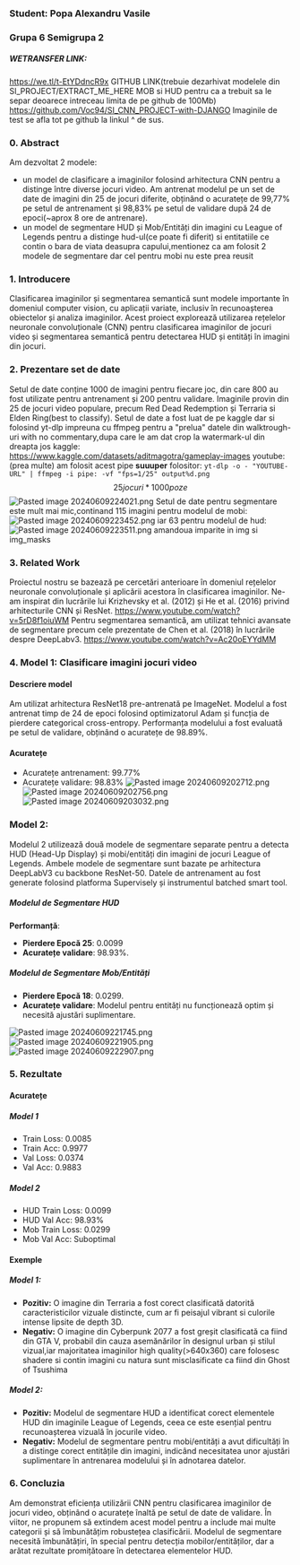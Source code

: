 ### Student: Popa Alexandru Vasile
### Grupa 6 Semigrupa 2

##### WETRANSFER LINK:
https://we.tl/t-EtYDdncR9x
GITHUB LINK(trebuie dezarhivat modelele din SI_PROJECT/EXTRACT_ME_HERE MOB si HUD pentru ca a trebuit sa le separ deoarece intreceau limita de pe github de 100Mb)
https://github.com/Voc94/SI_CNN_PROJECT-with-DJANGO
Imaginile de test se afla tot pe github la linkul ^ de sus.
### 0. Abstract

Am dezvoltat 2 modele:
- un model de clasificare a imaginilor folosind arhitectura CNN pentru a distinge între diverse jocuri video. Am antrenat modelul pe un set de date de imagini din 25 de jocuri diferite, obținând o acuratețe de 99,77% pe setul de antrenament și 98,83% pe setul de validare după 24 de epoci(~aprox 8 ore de antrenare).
- un model de segmentare HUD și Mob/Entități din imagini cu League of Legends pentru a distinge hud-ul(ce poate fi diferit) si entitatiile ce contin o bara de viata deasupra capului,mentionez ca am folosit 2 modele de segmentare dar cel pentru mobi nu este prea reusit 
### 1. Introducere

Clasificarea imaginilor și segmentarea semantică sunt modele importante în domeniul computer vision, cu aplicații variate, inclusiv în recunoașterea obiectelor și analiza imaginilor. Acest proiect explorează utilizarea rețelelor neuronale convoluționale (CNN) pentru clasificarea imaginilor de jocuri video și segmentarea semantică pentru detectarea HUD și entități în imagini din jocuri.

### 2. Prezentare set de date

Setul de date conține 1000 de imagini pentru fiecare joc, din care 800 au fost utilizate pentru antrenament și 200 pentru validare. Imaginile provin din 25 de jocuri video populare, precum Red Dead Redemption și Terraria si Elden Ring(best to classify).
Setul de date a fost luat de pe kaggle dar si folosind yt-dlp impreuna cu ffmpeg pentru a "prelua" datele din walktrough-uri with no commentary,dupa care le am dat crop la watermark-ul din dreapta jos
kaggle: https://www.kaggle.com/datasets/aditmagotra/gameplay-images
youtube: (prea multe)
am folosit acest pipe **suuuper** folositor:
`yt-dlp -o - "YOUTUBE-URL" | ffmpeg -i pipe: -vf "fps=1/25" output%d.png`
$$25 jocuri*1000 poze$$
![Pasted image 20240609224021.png](https://github.com/Voc94/SI_CNN_PROJECT-with-DJANGO/blob/main/Pasted%20image%2020240609224021.png)
Setul de date pentru segmentare este mult mai mic,continand 115 imagini pentru modelul de mobi:
![Pasted image 20240609223452.png](https://github.com/Voc94/SI_CNN_PROJECT-with-DJANGO/blob/main/Pasted%20image%2020240609223452.png)
iar 63 pentru modelul de hud:
![Pasted image 20240609223511.png](https://github.com/Voc94/SI_CNN_PROJECT-with-DJANGO/blob/main/Pasted%20image%2020240609223511.png)
amandoua imparite in img si img_masks
### 3. Related Work

Proiectul nostru se bazează pe cercetări anterioare în domeniul rețelelor neuronale convoluționale și aplicării acestora în clasificarea imaginilor. Ne-am inspirat din lucrările lui Krizhevsky et al. (2012) și He et al. (2016) privind arhitecturile CNN și ResNet.
https://www.youtube.com/watch?v=5rD8f1oiuWM
Pentru segmentarea semantică, am utilizat tehnici avansate de segmentare precum cele prezentate de Chen et al. (2018) în lucrările despre DeepLabv3.
https://www.youtube.com/watch?v=Ac20oEYYdMM
### 4. Model 1: Clasificare imagini jocuri video

#### Descriere model

Am utilizat arhitectura ResNet18 pre-antrenată pe ImageNet. Modelul a fost antrenat timp de 24 de epoci folosind optimizatorul Adam și funcția de pierdere categorical cross-entropy. Performanța modelului a fost evaluată pe setul de validare, obținând o acuratețe de 98.89%.

#### Acuratețe

- Acuratețe antrenament: 99.77%
- Acuratețe validare: 98.83%
![Pasted image 20240609202712.png](https://github.com/Voc94/SI_CNN_PROJECT-with-DJANGO/blob/main/Pasted%20image%2020240609202712.png)
![Pasted image 20240609202756.png](https://github.com/Voc94/SI_CNN_PROJECT-with-DJANGO/blob/main/Pasted%20image%2020240609202756.png)
![Pasted image 20240609203032.png](https://github.com/Voc94/SI_CNN_PROJECT-with-DJANGO/blob/main/Pasted%20image%2020240609203032.png)
### Model 2:

Modelul 2 utilizează două modele de segmentare separate pentru a detecta HUD (Head-Up Display) și mobi/entități din imagini de jocuri League of Legends. Ambele modele de segmentare sunt bazate pe arhitectura DeepLabV3 cu backbone ResNet-50. Datele de antrenament au fost generate folosind platforma Supervisely și instrumentul batched smart tool.
##### Modelul de Segmentare HUD
**Performanță**:

- **Pierdere Epocă 25**: 0.0099
- **Acuratețe validare**: 98.93%.
##### Modelul de Segmentare Mob/Entități
- **Pierdere Epocă 18**: 0.0299.
- **Acuratețe validare**: Modelul pentru entități nu funcționează optim și necesită ajustări suplimentare.

![Pasted image 20240609221745.png](https://github.com/Voc94/SI_CNN_PROJECT-with-DJANGO/blob/main/Pasted%20image%2020240609221745.png)
![Pasted image 20240609221905.png](https://github.com/Voc94/SI_CNN_PROJECT-with-DJANGO/blob/main/Pasted%20image%2020240609221905.png)
![Pasted image 20240609222907.png](https://github.com/Voc94/SI_CNN_PROJECT-with-DJANGO/blob/main/Pasted%20image%2020240609222907.png)
### 5. Rezultate

#### Acuratețe
##### Model 1

- Train Loss: 0.0085
- Train Acc: 0.9977
- Val Loss: 0.0374
- Val Acc: 0.9883
##### Model 2

- HUD Train Loss: 0.0099
- HUD Val Acc: 98.93%
- Mob Train Loss: 0.0299
- Mob Val Acc: Suboptimal
#### Exemple
##### Model 1:
- **Pozitiv:** O imagine din Terraria a fost corect clasificată datorită caracteristicilor vizuale distincte, cum ar fi peisajul vibrant si culorile intense lipsite de depth 3D.
- **Negativ:** O imagine din Cyberpunk 2077 a fost greșit clasificată ca fiind din GTA V, probabil din cauza asemănărilor în designul urban și stilul vizual,iar majoritatea imaginilor high quality(>640x360) care folosesc shadere si contin imagini cu natura sunt misclasificate ca fiind din Ghost of Tsushima
##### Model 2:

- **Pozitiv:** Modelul de segmentare HUD a identificat corect elementele HUD din imaginile League of Legends, ceea ce este esențial pentru recunoașterea vizuală în jocurile video.
- **Negativ:** Modelul de segmentare pentru mobi/entități a avut dificultăți în a distinge corect entitățile din imagini, indicând necesitatea unor ajustări suplimentare în antrenarea modelului și în adnotarea datelor.
### 6. Concluzia

Am demonstrat eficiența utilizării CNN pentru clasificarea imaginilor de jocuri video, obținând o acuratețe înaltă pe setul de date de validare. În viitor, ne propunem să extindem acest model pentru a include mai multe categorii și să îmbunătățim robustețea clasificării. Modelul de segmentare necesită îmbunătățiri, în special pentru detecția mobilor/entităților, dar a arătat rezultate promițătoare în detectarea elementelor HUD.
